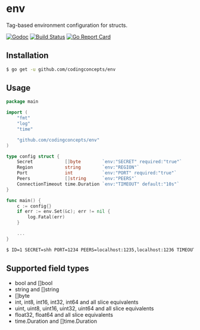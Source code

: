 # env
Tag-based environment configuration for structs.

[![Godoc](https://godoc.org/github.com/codingconcepts/env?status.svg)](https://godoc.org/github.com/codingconcepts/env)
[![Build Status](https://travis-ci.org/codingconcepts/env.svg?branch=master)](https://travis-ci.org/codingconcepts/env)
[![Go Report Card](https://goreportcard.com/badge/github.com/codingconcepts/env)](https://goreportcard.com/report/github.com/codingconcepts/env)

## Installation

``` bash
$ go get -u github.com/codingconcepts/env
```

## Usage

``` go
package main

import (
	"fmt"
	"log"
	"time"

	"github.com/codingconcepts/env"
)

type config struct {
	Secret            []byte        `env:"SECRET" required:"true"`
	Region            string        `env:"REGION"`
	Port              int           `env:"PORT" required:"true"`
	Peers             []string      `env:"PEERS"`
	ConnectionTimeout time.Duration `env:"TIMEOUT" default:"10s"`
}

func main() {
	c := config{}
	if err := env.Set(&c); err != nil {
		log.Fatal(err)
	}

	...
}
```

``` bash
$ ID=1 SECRET=shh PORT=1234 PEERS=localhost:1235,localhost:1236 TIMEOUT=5s go run main.go
```

## Supported field types

- bool and []bool
- string and []string
- []byte
- int, int8, int16, int32, int64 and all slice equivalents
- uint, uint8, uint16, uint32, uint64 and all slice equivalents
- float32, float64 and all slice equivalents
- time.Duration and []time.Duration
